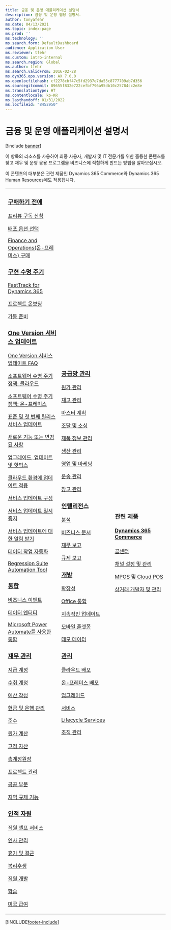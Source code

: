 ```yaml
---
title: 금융 및 운영 애플리케이션 설명서
description: 금융 및 운영 앱용 설명서.
author: tonyafehr
ms.date: 04/13/2021
ms.topic: index-page
ms.prod: ''
ms.technology: ''
ms.search.form: DefaultDashboard
audience: Application User
ms.reviewer: tfehr
ms.custom: intro-internal
ms.search.region: Global
ms.author: tfehr
ms.search.validFrom: 2016-02-28
ms.dyn365.ops.version: AX 7.0.0
ms.openlocfilehash: cf2278cbf47c5fd2937e7da55c8777709ab7d356
ms.sourcegitcommit: 89655f832e722cefbf796a95db10c25784cc2e8e
ms.translationtype: HT
ms.contentlocale: ko-KR
ms.lasthandoff: 01/31/2022
ms.locfileid: "8452950"
---
```

# <a name="finance-and-operations-application-documentation"></a>금융 및 운영 애플리케이션 설명서

[!include [banner](includes/banner.md)]

이 항목의 리소스를 사용하여 최종 사용자, 개발자 및 IT 전문가를 위한 훌륭한 콘텐츠를 찾고 재무 및 운영 응용 프로그램을 비즈니스에 적합하게 만드는 방법을 알아보십시오. 

이 콘텐츠의 대부분은 관련 제품인 Dynamics 365 Commerce와 Dynamics 365 Human Resources에도 적용됩니다. 

<table>
<colgroup>
<col width="33%" />
<col width="33%" />
<col width="33%" />
</colgroup>
<tbody>
<tr class="odd">
<td>
<h3><a href="get-started/before-you-buy.md">구매하기 전에</a></h3>
<p><a href="../dev-itpro/dev-tools/sign-up-preview-subscription.md">프리뷰 구독 신청</a></p>
 <p><a href="../dev-itpro/deployment/choose-deployment-type.md">배포 옵션 선택</a></p>
 <p><a href="get-started/purchase-on-premises.md">Finance and Operations(온-프레미스) 구매</a></p>

<h3><a href="imp-lifecycle/implementation-lifecycle.md">구현 수명 주기</a></h3>
<p><a href="/dynamics365/fasttrack/">FastTrack for Dynamics 365</a></p>
<p><a href="imp-lifecycle/onboard.md">프로젝트 온보딩</a></p>
<p><a href="imp-lifecycle/prepare-go-live.md">가동 준비</a></p>

<h3><a href="../dev-itpro/lifecycle-services/oneversion-overview.md">One Version 서비스 업데이트</a></h3>
<p><a href="get-started/one-version.md">One Version 서비스 업데이트 FAQ</a></p>
<p><a href="../dev-itpro/migration-upgrade/versions-update-policy.md">소프트웨어 수명 주기 정책: 클라우드</a></p>
<p><a href="../dev-itpro/migration-upgrade/on-prem-version-update-policy.md">소프트웨어 수명 주기 정책: 온-프레미스</a></p>
<p><a href="get-started/public-preview-releases.md">표준 및 첫 번째 릴리스 서비스 업데이트</a></p>
<p><a href="get-started/whats-new-changed.md">새로운 기능 또는 변경된 사항</a></p>
<p><a href="../dev-itpro/migration-upgrade/upgrade-home-page.md">업그레이드, 업데이트 및 핫픽스</a></p>
<p><a href="../dev-itpro/deployment/apply-deployable-package-system.md">클라우드 환경에 업데이트 적용</a></p>
<p><a href="../dev-itpro/lifecycle-services/configure-service-updates.md">서비스 업데이트 구성</a></p>
<p><a href="../dev-itpro/lifecycle-services/pause-service-updates.md">서비스 업데이트 일시 중지</a></p>
<p><a href="../dev-itpro/lifecycle-services/notifications-service-updates.md">서비스 업데이트에 대한 알림 받기</a></p>
<p><a href="../dev-itpro/data-entities/data-task-automation.md">데이터 작업 자동화</a></p>
<p><a href="../dev-itpro/lifecycle-services/using-task-guides-and-bpm-to-create-user-acceptance-tests.md">Regression Suite Automation Tool</a></p>

<h3><a href="../dev-itpro/data-entities/integration-overview.md">통합</a></h3>
<p><a href="../dev-itpro/business-events/home-page.md">비즈니스 이벤트</a></p>
<p><a href="../dev-itpro/data-entities/data-entities.md">데이터 엔터티</a></p>
<p><a href="../dev-itpro/data-entities/fin-ops-connector.md">Microsoft Power Automate를 사용한 통합</a></p>

<h3><a href="../../finance/index.md">재무 관리</a></h3>
<p><a href="../../finance/accounts-payable/accounts-payable.md">지급 계정</a></p>
<p><a href="../../finance/accounts-receivable/accounts-receivable.md">수취 계정</a></p>
<p><a href="../../finance/budgeting/budgeting-overview.md">예산 작성</a></p>
<p><a href="../../finance/cash-bank-management/cash-bank-management.md">현금 및 은행 관리</a></p>
<p><a href="../../finance/general-ledger/audit-policy-rules.md">준수</a></p>
<p><a href="../../finance/cost-accounting/cost-accounting-home-page.md">원가 계산</a></p>
<p><a href="../../finance/fixed-assets/fixed-assets.md">고정 자산</a></p>
<p><a href="../../finance/general-ledger/general-ledger.md">총계정원장</a></p>
<p><a href="/dynamics365/project-operations/prod-pma/overview-project-management-accounting">프로젝트 관리</a></p>
<p><a href="../../finance/public-sector/public-sector-functionality.md">공공 부문</a></p>
<p><a href="../dev-itpro/lcs-solutions/country-region.md">지역 규제 기능</a></p>

<h3><a href="hr/hr-landing-page.md">인적 자원</a></h3>
<p><a href="../../human-resources/hr-employee-manager-self-service-overview.md">직원 셀프 서비스</a></p>
<p><a href="../../human-resources/hr-personnel-departments-jobs-positions.md">인사 관리</a></p>
<p><a href="../../human-resources/hr-leave-and-absence-overview.md">휴가 및 결근</a></p>
<p><a href="../../human-resources/hr-benefits-manage-program.md">복리후생</a></p>
<p><a href="../../human-resources/hr-develop-performance-management-overview.md">직원 개발</a></p>
<p><a href="../../human-resources/hr-learning-courses.md">학습</a></p>
 <p><a href="hr/localizations/noam-usa-payroll.md">미국 급여</a></p>

</td>
<td>
<h3><a href="../../supply-chain/index.md">공급망 관리</a></h3>
<p><a href="../../supply-chain/cost-management/costing-sheets.md">원가 관리</a></p>
<p><a href="../../supply-chain/inventory/inventory-home-page.md">재고 관리</a></p>
<p><a href="../../supply-chain/master-planning/master-plans.md">마스터 계획</a></p>
<p><a href="../../supply-chain/procurement/procurement-sourcing-overview.md">조달 및 소싱</a></p>
<p><a href="../../supply-chain/pim/product-information.md">제품 정보 관리</a></p>
<p><a href="../../supply-chain/production-control/production-process-overview.md">생산 관리</a></p>
<p><a href="../../supply-chain/sales-marketing/overview-sales-marketing.md">영업 및 마케팅</a></p>
<p><a href="../../supply-chain/transportation/transportation-management-overview.md">운송 관리</a></p>
<p><a href="../../supply-chain/warehousing/warehouse-configuration.md">창고 관리</a></p>


<h3><a href="../dev-itpro/analytics/bi-reporting-home-page.md">인텔리전스</a></h3>
<p><a href="../dev-itpro/analytics/analytics.md">분석</a></p>
 <p><a href="../dev-itpro/analytics/document-reporting-services.md">비즈니스 문서</a></p>
<p><a href="../dev-itpro/analytics/financial-reporting-intro.md">재무 보고</a></p>
<p><a href="../dev-itpro/analytics/general-electronic-reporting.md">규제 보고</a></p>



<h3><a href="../dev-itpro/dev-tools/developer-home-page.md">개발</h3>
<p><a href="../dev-itpro/extensibility/extensibility-home-page.md">확장성</a></p>
<p><a href="../dev-itpro/office-integration/office-integration.md">Office 통합</a></p>
<p><a href="../dev-itpro/dev-tools/continuous-delivery-home-page.md">지속적인 업데이트</a></p>
<p><a href="../dev-itpro/mobile-apps/platform/mobile-platform-home-page.md">모바일 플랫폼</a></p>
<p><a href="get-started/demo-data.md">데모 데이터</a></p>

<h3><a href="../dev-itpro/sysadmin/system-administration-home-page.md">관리</h3>
<p><a href="../dev-itpro/deployment/cloud-deployment-overview.md">클라우드 배포</a></p>
<p><a href="../dev-itpro/deployment/on-premises-deployment-landing-page.md">온-프레미스 배포</a></p>
<p><a href="../dev-itpro/migration-upgrade/upgrade-home-page.md">업그레이드</a></p>
<p><a href="../dev-itpro/dev-tools/continuous-delivery-home-page.md#servicing">서비스</a></p>
<p><a href="../dev-itpro/lifecycle-services/lcs.md">Lifecycle Services</a></p>
<p><a href="organization-administration/organization-administration-home-page.md">조직 관리</a></p>
</td>
<td>
<h3>관련 제품</h3>
<h4><a href="/dynamics365/commerce/">Dynamics 365 Commerce</a></h4>
<p><a href="../../commerce/call-center-functionality.md">콜센터</p>
<p><a href="../../commerce/define-maintain-retail-channels.md">채널 설정 및 관리</p>
<p><a href="../../commerce/retail-peripherals-overview.md">MPOS 및 Cloud POS</p>
<p><a href="../../commerce/dev-itpro/dev-retail-home-page.md">상거래 개발자 및 관리</p>


</td>
</tr>

</tbody>
</table>


[!INCLUDE[footer-include](../../includes/footer-banner.md)]
